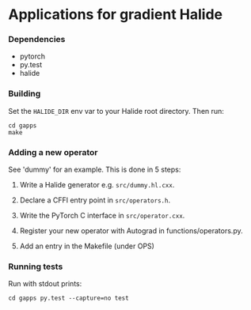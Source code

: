 # Applications for gradient Halide

### Dependencies

- pytorch
- py.test
- halide

### Building

Set the `HALIDE_DIR` env var to your Halide root directory. Then run:

    cd gapps
    make

### Adding a new operator

See 'dummy' for an example. This is done in 5 steps:

1. Write a Halide generator e.g. `src/dummy.hl.cxx`.

2. Declare a CFFI entry point in `src/operators.h`.

3. Write the PyTorch C interface in `src/operator.cxx`.

4. Register your new operator with Autograd in functions/operators.py.

5. Add an entry in the Makefile (under OPS)


### Running tests

Run with stdout prints:

    cd gapps py.test --capture=no test
